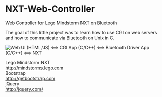 NXT-Web-Controller
==================

Web Controller for Lego Mindstorm NXT on Bluetooth

The goal of this little project was to learn how to use CGI on web servers and how to communicate via Bluetooth on Unix in C.

![Web UI (HTML/JS) <==> CGI App (C/C++) <==> Bluetooth Driver App (C/C++) <==> NXT](https://raw.github.com/Anozer/NXT-Web-Controller/master/docs/sch%C3%A9mas.png)

Lego Mindstorm NXT  
http://mindstorms.lego.com  
Bootstrap  
http://getbootstrap.com  
jQuery  
http://jquery.com/
